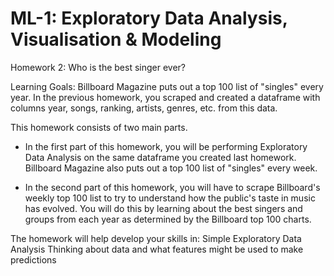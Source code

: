 # ML-1: Exploratory Data Analysis, Visualisation & Modeling

Homework 2: Who is the best singer ever?

Learning Goals:
Billboard Magazine puts out a top 100 list of "singles" every year. In the previous homework, you scraped and created a dataframe with columns year, songs, ranking, artists, genres, etc. from this data.

This homework consists of two main parts. 

* In the first part of this homework, you will be performing Exploratory Data Analysis on the same dataframe you created last homework.
Billboard Magazine also puts out a top 100 list of "singles" every week.

* In the second part of this homework, you will have to scrape Billboard's weekly top 100 list to try to understand how the public's taste in music has evolved. You will do this by learning about the best singers and groups from each year as determined by the Billboard top 100 charts.

The homework will help develop your skills in:
  Simple Exploratory Data Analysis
  Thinking about data and what features might be used to make predictions
